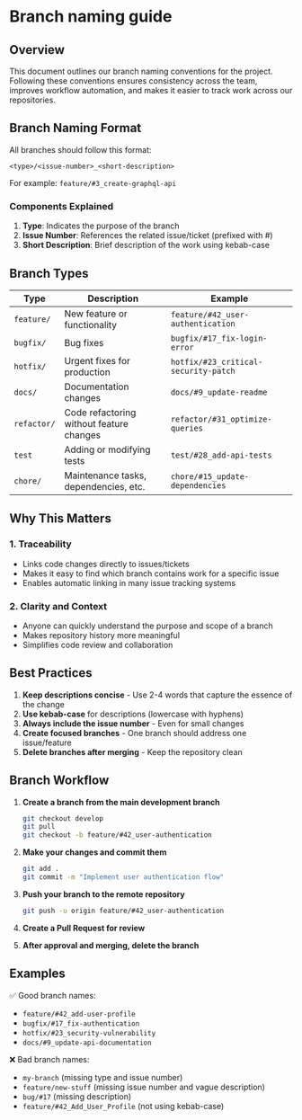 # Branch naming guide

## Overview

This document outlines our branch naming conventions for the project. Following these conventions ensures consistency across the team, improves workflow automation, and makes it easier to track work across our repositories.

## Branch Naming Format

All branches should follow this format:

```
<type>/<issue-number>_<short-description>
```

For example: `feature/#3_create-graphql-api`

### Components Explained

1. **Type**: Indicates the purpose of the branch
2. **Issue Number**: References the related issue/ticket (prefixed with #)
3. **Short Description**: Brief description of the work using kebab-case

## Branch Types

| Type        | Description                              | Example                              |
| ----------- | ---------------------------------------- | ------------------------------------ |
| `feature/`  | New feature or functionality             | `feature/#42_user-authentication`    |
| `bugfix/`   | Bug fixes                                | `bugfix/#17_fix-login-error`         |
| `hotfix/`   | Urgent fixes for production              | `hotfix/#23_critical-security-patch` |
| `docs/`     | Documentation changes                    | `docs/#9_update-readme`              |
| `refactor/` | Code refactoring without feature changes | `refactor/#31_optimize-queries`      |
| `test`      | Adding or modifying tests                | `test/#28_add-api-tests`             |
| `chore/`    | Maintenance tasks, dependencies, etc.    | `chore/#15_update-dependencies`      |

## Why This Matters

### 1. Traceability

- Links code changes directly to issues/tickets
- Makes it easy to find which branch contains work for a specific issue
- Enables automatic linking in many issue tracking systems

### 2. Clarity and Context

- Anyone can quickly understand the purpose and scope of a branch
- Makes repository history more meaningful
- Simplifies code review and collaboration

## Best Practices

1. **Keep descriptions concise** - Use 2-4 words that capture the essence of the change
2. **Use kebab-case** for descriptions (lowercase with hyphens)
3. **Always include the issue number** - Even for small changes
4. **Create focused branches** - One branch should address one issue/feature
5. **Delete branches after merging** - Keep the repository clean

## Branch Workflow

1. **Create a branch from the main development branch**

   ```bash
   git checkout develop
   git pull
   git checkout -b feature/#42_user-authentication
   ```

2. **Make your changes and commit them**

   ```bash
   git add .
   git commit -m "Implement user authentication flow"
   ```

3. **Push your branch to the remote repository**

   ```bash
   git push -u origin feature/#42_user-authentication
   ```

4. **Create a Pull Request for review**

5. **After approval and merging, delete the branch**

## Examples

✅ Good branch names:

- `feature/#42_add-user-profile`
- `bugfix/#17_fix-authentication`
- `hotfix/#23_security-vulnerability`
- `docs/#9_update-api-documentation`

❌ Bad branch names:

- `my-branch` (missing type and issue number)
- `feature/new-stuff` (missing issue number and vague description)
- `bug/#17` (missing description)
- `feature/#42_Add_User_Profile` (not using kebab-case)

